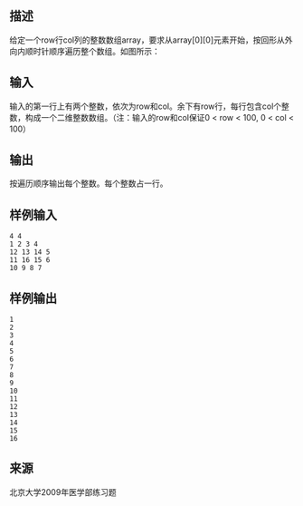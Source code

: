 ## 描述


给定一个row行col列的整数数组array，要求从array[0][0]元素开始，按回形从外向内顺时针顺序遍历整个数组。如图所示：

## 输入


输入的第一行上有两个整数，依次为row和col。余下有row行，每行包含col个整数，构成一个二维整数数组。（注：输入的row和col保证0 < row < 100, 0 < col < 100）

## 输出


按遍历顺序输出每个整数。每个整数占一行。

## 样例输入


```
4 4
1 2 3 4
12 13 14 5
11 16 15 6
10 9 8 7
```


## 样例输出


```
1
2
3
4
5
6
7
8
9
10
11
12
13
14
15
16
```


## 来源


北京大学2009年医学部练习题

